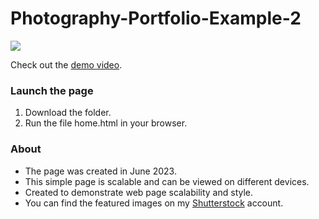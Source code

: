 # Photography-Portfolio-Example-2

<img src="https://images.squarespace-cdn.com/content/v1/587b630aebbd1ab22efeeb6b/48c6f34a-9547-448b-aa23-abfc3674f17a/Website+portfolio+page+demo+collage+3.png"/>

Check out the [demo video](https://youtu.be/oOzM2KCLcTE).

### Launch the page

1) Download the folder.
2) Run the file home.html in your browser.

### About

- The page was created in June 2023.
- This simple page is scalable and can be viewed on different devices.
- Created to demonstrate web page scalability and style.
- You can find the featured images on my [Shutterstock](https://www.shutterstock.com/g/Kristopher+Pepper?rid=263519982) account.
